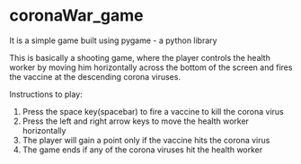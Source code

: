 # coronaWar_game
It is a simple game built using pygame - a python library

This is basically a shooting game, where the player controls the health worker by moving him horizontally across the bottom of the screen and fires the vaccine at the descending corona viruses.

Instructions to play:
1. Press the space key(spacebar)  to fire a vaccine to kill the corona virus
2. Press the left and right arrow keys to move the health worker horizontally
3. The player will gain a point only if the vaccine hits the corona virus
4. The game ends if any of the corona viruses hit the health worker
